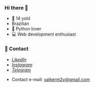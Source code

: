 ### Hi there 👋

<!--
**Valker-Vinicius/Valker-Vinicius** is a ✨ _special_ ✨ repository because its `README.md` (this file) appears on your GitHub profile.
-->

- 🧑 14 yold 
- Brazilian
- 🐍 Python lover
- 💻 Web development enthusiast
<h3> 👥 Contact </h3>

* _[LikedIn](https://www.linkedin.com/in/valker-vinicius/)_ 
* _[Instagram](https://www.instagram.com/valker_vinicius/)_ 
* _[Telegram](https://t.me/Devinicius)_
- Contact e-mail: valkerm2v@gmail.com
